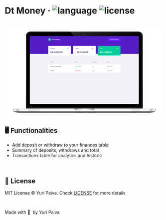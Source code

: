 # Dt Money &middot; ![language](https://img.shields.io/github/languages/top/yuriqpaiva/dtmoney?color=blueviolet) ![license](https://img.shields.io/github/license/yuriqpaiva/dtmoney?color=red)
<br/>

<div align="center">
<img align="center" src="./public/images/app.png" />
</div>

## 🖥 Functionalities
- Add deposit or withdraw to your finances table
- Summary of deposits, withdraws and total
- Transactions table for analytics and historic


<br/>

## 📝 License

MIT License © Yuri Paiva. Check [LICENSE](LICENSE) for more details

<br/>

Made with 💜 &nbsp;by Yuri Paiva